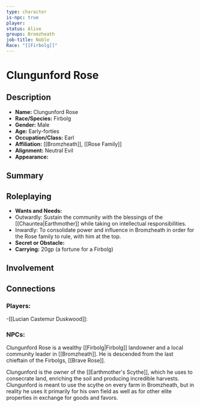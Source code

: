 ```yaml
---
type: character
is-npc: true
player: 
status: Alive
groups: Bromzheath
job-title: Noble
Race: "[[Firbolg]]"
---
```

# Clungunford Rose

## Description
- **Name:** Clungunford Rose
- **Race/Species:** Firbolg
- **Gender:** Male
- **Age:** Early-forties
- **Occupation/Class:** Earl
- **Affiliation:** [[Bromzheath]], [[Rose Family]]
- **Alignment:** Neutral Evil
- **Appearance:**

## Summary


## Roleplaying
 - **Wants and Needs:** 
 - Outwardly: Sustain the community with the blessings of the [[Chauntea|Earthmother]] while taking on intellectual responsibilities.
 - Inwardly: To consolidate power and influence in Bromzheath in order for the Rose family to rule, with him at the top.
 - **Secret or Obstacle:** 
 - **Carrying:** 20gp (a fortune for a Firbolg)


## Involvement


## Connections


### Players:
-[[Lucian Castemur Duskwood]]: 

### NPCs:


Clungunford Rose is a wealthy [[Firbolg|Firbolg]] landowner and a local community leader in [[Bromzheath]].  He is descended from the last chieftain of the Firbolgs, [[Brave Rose]]. 

Clungunford is the owner of the [[Earthmother's Scythe]], which he uses to consecrate land, enriching the soil and producing incredible harvests. Clungunford is meant to use the scythe on every farm in Bromzheath, but in reality he uses it primarily for his own field as well as for other elite properties in exchange for goods and favors.